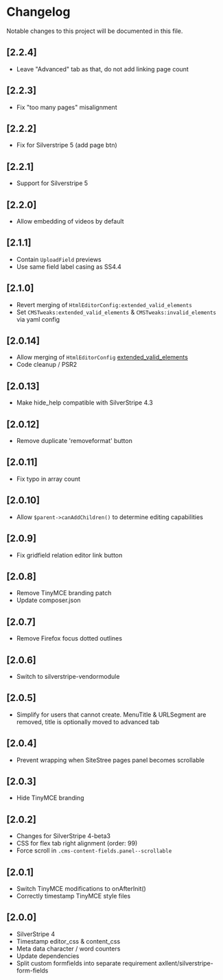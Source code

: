 # Changelog

Notable changes to this project will be documented in this file.

## [2.2.4]

- Leave "Advanced" tab as that, do not add linking page count


## [2.2.3]

- Fix "too many pages" misalignment


## [2.2.2]

- Fix for Silverstripe 5 (add page btn)


## [2.2.1]

- Support for Silverstripe 5


## [2.2.0]

- Allow embedding of videos by default


## [2.1.1]

- Contain `UploadField` previews
- Use same field label casing as SS4.4


## [2.1.0]

- Revert merging of `HtmlEditorConfig:extended_valid_elements`
- Set `CMSTweaks:extended_valid_elements` & `CMSTweaks:invalid_elements` via yaml config


## [2.0.14]

- Allow merging of `HtmlEditorConfig` [extended_valid_elements](https://github.com/axllent/silverstripe-cms-tweaks/pull/7)
- Code cleanup / PSR2


## [2.0.13]

- Make hide_help compatible with SilverStripe 4.3


## [2.0.12]

- Remove duplicate 'removeformat' button


## [2.0.11]

- Fix typo in array count


## [2.0.10]

- Allow `$parent->canAddChildren()` to determine editing capabilities


## [2.0.9]

- Fix gridfield relation editor link button


## [2.0.8]

- Remove TinyMCE branding patch
- Update composer.json


## [2.0.7]

- Remove Firefox focus dotted outlines


## [2.0.6]

- Switch to silverstripe-vendormodule


## [2.0.5]

- Simplify for users that cannot create. MenuTitle & URLSegment are removed, title is optionally moved to advanced tab


## [2.0.4]

- Prevent wrapping when SiteStree pages panel becomes scrollable


## [2.0.3]

- Hide TinyMCE branding


## [2.0.2]

- Changes for SilverStripe 4-beta3
- CSS for flex tab right alignment (order: 99)
- Force scroll in `.cms-content-fields.panel--scrollable`


## [2.0.1]

- Switch TinyMCE modifications to onAfterInit()
- Correctly timestamp TinyMCE style files


## [2.0.0]

- SilverStripe 4
- Timestamp editor_css & content_css
- Meta data character / word counters
- Update dependencies
- Split custom formfields into separate requirement axllent/silverstripe-form-fields
